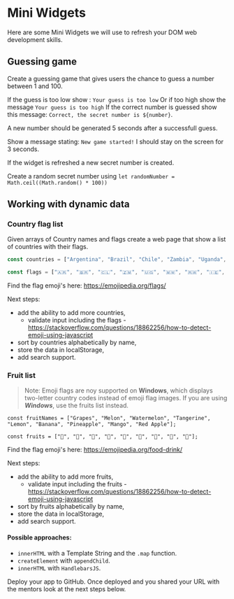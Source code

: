# Mini Widgets

Here are some Mini Widgets we will use to refresh your DOM web development skills.
## Guessing game

Create a guessing game that gives users the chance to guess a number between 1 and 100.

If the guess is too low show : `Your guess is too low`
Or if too high show the message `Your guess is too high`
If the correct number is guessed show this message: `Correct, the secret number is ${number}`.

A new number should be generated 5 seconds after a successfull guess.

Show a message stating: `New game started!` I should stay on the screen for 3 seconds.

If the widget is refreshed a new secret number is created.

Create a random secret number using `let randomNumber = Math.ceil((Math.random() * 100))`

## Working with dynamic data

### Country flag list

Given arrays of Country names and flags create a web page that show a list of countries with their flags. 

```js
const countries = ["Argentina", "Brazil", "Chile", "Zambia", "Uganda", "Malawi", "Rwanda", "Ireland", "Switzerland"];

const flags = ["🇦🇷", "🇧🇷", "🇨🇱", "🇿🇲", "🇺🇬", "🇲🇼", "🇷🇼", "🇮🇪", "🇨🇭"];

```

Find the flag emoji's here: https://emojipedia.org/flags/

Next steps: 
* add the ability to add more countries,
	* validate input including the flags - https://stackoverflow.com/questions/18862256/how-to-detect-emoji-using-javascript
* sort by countries alphabetically by name,
* store the data in localStorage,
* add search support.


### Fruit list

> Note: Emoji flags are noy supported on **Windows**, which displays two-letter country codes instead of emoji flag images.
If you are using ***Windows***, use the fruits list instead.

```
const fruitNames = ["Grapes", "Melon", "Watermelon", "Tangerine", "Lemon", "Banana", "Pineapple", "Mango", "Red Apple"];

const fruits = ["🍇", "🍈", "🍉", "🍊", "🍋", "🍌", "🍍", "🥭", "🍎"];

```

Find the flag emoji's here: https://emojipedia.org/food-drink/

Next steps: 
* add the ability to add more fruits,
	* validate input including the fruits - https://stackoverflow.com/questions/18862256/how-to-detect-emoji-using-javascript
* sort by fruits alphabetically by name,
* store the data in localStorage,
* add search support.

#### Possible approaches:

* `innerHTML` with a Template String and the `.map` function.
* `createElement` with `appendChild`.
* `innerHTML` with `HandlebarsJS`.

Deploy your app to GitHub. Once deployed and you shared your URL with the mentors look at the next steps below.


